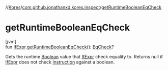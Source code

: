 //[Kores](../../index.md)/[com.github.jonathanxd.kores.inspect](index.md)/[getRuntimeBooleanEqCheck](get-runtime-boolean-eq-check.md)

# getRuntimeBooleanEqCheck

[jvm]\
fun [IfExpr](../com.github.jonathanxd.kores.base/-if-expr/index.md).[getRuntimeBooleanEqCheck](get-runtime-boolean-eq-check.md)(): [EqCheck](-eq-check/index.md)?

Gets the runtime [Boolean](https://kotlinlang.org/api/latest/jvm/stdlib/kotlin/-boolean/index.html) value that [IfExpr](../com.github.jonathanxd.kores.base/-if-expr/index.md) check equality to. Returns null if [IfExpr](../com.github.jonathanxd.kores.base/-if-expr/index.md) does not check [Instruction](../com.github.jonathanxd.kores/-instruction/index.md) against a boolean.
